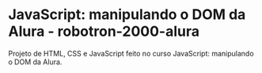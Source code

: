 # JavaScript: manipulando o DOM da Alura - robotron-2000-alura
Projeto de HTML, CSS e JavaScript feito no curso JavaScript: manipulando o DOM da Alura.

